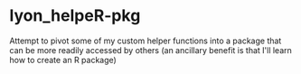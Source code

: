 # lyon_helpeR-pkg
Attempt to pivot some of my custom helper functions into a package that can be more readily accessed by others (an ancillary benefit is that I'll learn how to create an R package)
